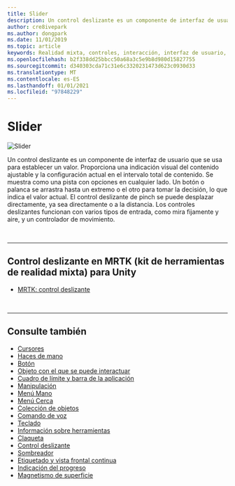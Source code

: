 ```yaml
---
title: Slider
description: Un control deslizante es un componente de interfaz de usuario que le permite establecer un valor moviendo un botón o una palanca en una pista.
author: cre8ivepark
ms.author: dongpark
ms.date: 11/01/2019
ms.topic: article
keywords: Realidad mixta, controles, interacción, interfaz de usuario, UX, auriculares de realidad mixta, auriculares de realidad mixta de Windows, auriculares de realidad virtual, HoloLens, control deslizante, MRTK, kit de herramientas de realidad mixta
ms.openlocfilehash: b2f338dd25bbcc50a68a3c5e9b8d980d15827755
ms.sourcegitcommit: d340303cda71c31e6c3320231473d623c0930d33
ms.translationtype: MT
ms.contentlocale: es-ES
ms.lasthandoff: 01/01/2021
ms.locfileid: "97848229"
---
```

# <a name="slider"></a>Slider

![Slider](images/UX_Hero_Slider.jpg)

Un control deslizante es un componente de interfaz de usuario que se usa para establecer un valor. Proporciona una indicación visual del contenido ajustable y la configuración actual en el intervalo total de contenido. Se muestra como una pista con opciones en cualquier lado. Un botón o palanca se arrastra hasta un extremo o el otro para tomar la decisión, lo que indica el valor actual. El control deslizante de pinch se puede desplazar directamente, ya sea directamente o a la distancia. Los controles deslizantes funcionan con varios tipos de entrada, como mira fijamente y aire, y un controlador de movimiento.

<br>

---

## <a name="slider-in-mrtk-mixed-reality-toolkit-for-unity"></a>Control deslizante en MRTK (kit de herramientas de realidad mixta) para Unity

* [MRTK: control deslizante](https://microsoft.github.io/MixedRealityToolkit-Unity/Documentation/README_Sliders.html)

<br>

---

## <a name="see-also"></a>Consulte también

* [Cursores](cursors.md)
* [Haces de mano](point-and-commit.md)
* [Botón](button.md)
* [Objeto con el que se puede interactuar](interactable-object.md)
* [Cuadro de límite y barra de la aplicación](app-bar-and-bounding-box.md)
* [Manipulación](direct-manipulation.md)
* [Menú Mano](hand-menu.md)
* [Menú Cerca](near-menu.md)
* [Colección de objetos](object-collection.md)
* [Comando de voz](voice-input.md)
* [Teclado](keyboard.md)
* [Información sobre herramientas](tooltip.md)
* [Claqueta](slate.md)
* [Control deslizante](slider.md)
* [Sombreador](shader.md)
* [Etiquetado y vista frontal continua](billboarding-and-tag-along.md)
* [Indicación del progreso](progress.md)
* [Magnetismo de superficie](surface-magnetism.md)
